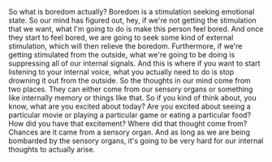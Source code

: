  So what is boredom actually? Boredom is a stimulation seeking emotional state. So our mind has figured out, hey, if we're not getting the stimulation that we want, what I'm going to do is make this person feel bored. And once they start to feel bored, we are going to seek some kind of external stimulation, which will then relieve the boredom. Furthermore, if we're getting stimulated from the outside, what we're going to be doing is suppressing all of our internal signals. And this is where if you want to start listening to your internal voice, what you actually need to do is stop drowning it out from the outside. So the thoughts in our mind come from two places. They can either come from our sensory organs or something like internally memory or things like that. So if you kind of think about, you know, what are you excited about today? Are you excited about seeing a particular movie or playing a particular game or eating a particular food? How did you have that excitement? Where did that thought come from? Chances are it came from a sensory organ. And as long as we are being bombarded by the sensory organs, it's going to be very hard for our internal thoughts to actually arise.